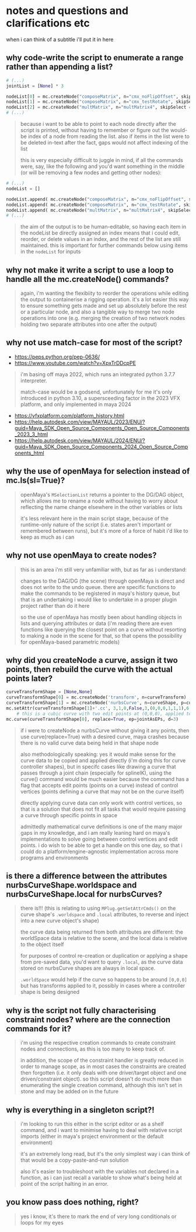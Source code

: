 # notes and questions and clarifications etc
when i can think of a subtitle i'll put it in here

## why code-write the script to enumerate a range rather than appending a list?
```py
# (...)
jointList = [None] * 3

nodeList[0] = mc.createNode("composeMatrix", n="cmx_noFlipOffset", skipSelect = True)
nodeList[1] = mc.createNode("composeMatrix", n="cmx_testRotate", skipSelect = True)
nodeList[2] = mc.createNode("multMatrix", n="multMatrix4", skipSelect = True)
# (...)
```
> because i want to be able to point to each node directly after the script is printed, without having to remember or figure out the would-be index of a node from reading the list. also if items in the list were to be deleted in-text after the fact, gaps would not affect indexing of the list
>
> this is very especially difficult to juggle in mind, if all the commands were, say, like the following and you'd want something in the middle (or will be removing a few nodes and getting other nodes):
```py
# (...)
nodeList = []

nodeList.append( mc.createNode("composeMatrix", n="cmx_noFlipOffset", skipSelect = True) )
nodeList.append( mc.createNode("composeMatrix", n="cmx_testRotate", skipSelect = True) )
nodeList.append( mc.createNode("multMatrix", n="multMatrix4", skipSelect = True) )
# (...)
```
> the aim of the output is to be human-editable, so having each item in the nodeList be directly assigned an index means that i could edit, reorder, or delete values in an index, and the rest of the list are still maintained. this is important for further commands below using items in the `nodeList` for inputs

## why not make it write a script to use a loop to handle all the mc.createNode() commands?

> again, i'm wanting the flexibiity to reorder the operations while editing the output to containerise a rigging operation. it's a lot easier this way to ensure something gets made and set up absolutely before the rest or a particular node, and also a tangible way to merge two node operations into one (e.g. merging the creation of two network nodes holding two separate attributes into one after the output)

## why not use match-case for most of the script?
- https://peps.python.org/pep-0636/
- https://www.youtube.com/watch?v=XpxTrDDcpPE

> i'm basing off maya 2022, which runs an integrated python 3.7.7 interpreter.
> 
> match-case would be a godsend, unfortunately for me it's only introduced in python 3.10, a supersceeding factor in the 2023 VFX platform, and only implemented in maya 2024

- https://vfxplatform.com/platform_history.html
- https://help.autodesk.com/view/MAYAUL/2023/ENU/?guid=Maya_SDK_Open_Source_Components_Open_Source_Components_2023_3_html
- https://help.autodesk.com/view/MAYAUL/2024/ENU/?guid=Maya_SDK_Open_Source_Components_2024_Open_Source_Components_html

## why the use of openMaya for selection instead of mc.ls(sl=True)?

> openMaya's `MSelectionList` returns a pointer to the DG/DAG object, which allows me to rename a node without having to worry about reflecting the name change elsewhere in the other variables or lists
>
> it's less relevant here in the main script stage, because of the runtime-only nature of the script (i.e. states aren't important or remembered between runs), but it's more of a force of habit i'd like to keep as much as i can

## why not use openMaya to create nodes?

> this is an area i'm still very unfamiliar with, but as far as i understand:
>
> changes to the DAG/DG (the scene) through openMaya is direct and does not write to the undo queue. there are specific functions to make the commands to be registered in maya's history queue, but that is an undertaking i would like to undertake in a proper plugin project rather than do it here
>
> so the use of openMaya has mostly been about handling objects in lists and querying attributes or data (i'm reading there are even functions like querying the closest point on a curve without resorting to making a node in the scene for that, so that opens the possibility for openMaya-based parametric models)

## why did you createNode a curve, assign it two points, then rebuild the curve with the actual points later?

```py
curveTransformShape = [None,None]
curveTransformShape[0] = mc.createNode('transform', n=curveTransform)
curveTransformShape[1] = mc.createNode('nurbsCurve', n=curveShape, p=curveTransformShape[0])
mc.setAttr(curveTransformShape[1]+'.cc', 3,1,0,False,3,(0,0,0,1,1,1),6,4,(0,0,0),(0,0,0),(0,0,0),(0,0,0), type="nurbsCurve")
	# this is a cubic curve with two edit points at (0,0,0), applied temporarily to make it a valid cubic curve
mc.curve(curveTransformShape[0], replace=True, ep=jointAsEPs, d=3)
```

> if i were to createNode a nurbsCurve without giving it any points, then use curve(replace=True) with a desired curve, maya crashes because there is no valid curve data being held in that shape node
>
> also methodologically speaking: yes it would make sense for the curve data to be copied and applied directly (i'm doing this for curve controller shapes), but in specifc cases like drawing a curve that passes through a joint chain (especially for splineIK), using the curve() command would be much easier because the command has a flag that accepts edit points (points on a curve) instead of control vertices (points defining a curve that may not be on the curve itself)
>
> directly applying curve data can only work with control vertices, so that is a solution that does not fit all tasks that would require passing a curve through specific points in space
>
> admittedly mathematical curve definitions is one of the many major gaps in my knowledge, and i am really leaning hard on maya's implementations to solve going between control vertices and edit points. i do wish to be able to get a handle on this one day, so that i could do a platform/engine-agnostic implementation across more programs and environments

## is there a difference between the attributes nurbsCurveShape.worldspace and nurbsCurveShape.local for nurbsCurves?

> there is!!! (this is relating to using `MPlug.getSetAttrCmds()` on the curve shape's `.worldspace` and `.local` attributes, to reverse and inject into a new curve object's shape)
>
> the curve data being returned from both attributes are different: the worldSpace data is relative to the scene, and the local data is relative to the object itself
>
> for purposes of control re-creation or duplication or applying a shape from pre-saved data, you'd want to query `.local`, as the curve data stored on nurbsCurve shapes are always in local space.
>
> `.worldSpace` would help if the curve so happens to be around `[0,0,0]` but has transforms applied to it, possibly in cases where a controller shape is being designed


## why is the script not fully characterising constraint nodes? where are the connection commands for it?

> i'm using the respective creation commands to create constraint nodes and connections, as this is too many to keep track of.
>
> in addition, the scope of the constraint handler is greatly reduced in order to manage scope, as in most cases the constraints are created then forgotten (i.e. it only deals with one driver/target object and one driven/constraint object). so this script doesn't do much more than enumerating the single creation command, although this isn't set in stone and may be added on in the future

## why is everything in a singleton script?!

> i'm looking to run this either in the script editor or as a shelf command, and i want to minimise having to deal with relative script imports (either in maya's project environment or the default environment)
>
> it's an extremely long read, but it's the only simplest way i can think of that would be a copy-paste-and-run solution
>
> also it's easier to troubleshoot with the variables not declared in a function, as i can just recall a variable to show what's being held at point of the script halting in an error.

## you know pass does nothing, right?

> yes i know, it's there to mark the end of very long conditionals or loops for my eyes